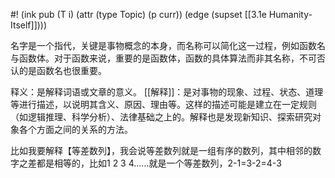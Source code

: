 #! (ink pub (T i) (attr (type Topic) (p curr)) (edge (supset [[3.1e Humanity-Itself]])))

名字是一个指代，关键是事物概念的本身，而名称可以简化这一过程，例如函数名与函数体。对于函数来说，重要的是函数体，函数的具体算法而非其名称，不可否认的是函数名也很重要。


释义：是解释词语或文章的意义。
[[解释]]：是对事物的现象、过程、状态、道理等进行描述，以说明其含义、原因、理由等。这样的描述可能是建立在一定规则（如逻辑推理、科学分析）、法律基础之上的。解释也是发现新知识、探索研究对象各个方面之间的关系的方法。

比如我要解释【等差数列】，我会说等差数列就是一组有序的数列，其中相邻的数字之差都是相等的，比如1 2 3 4……就是一个等差数列，2-1=3-2=4-3